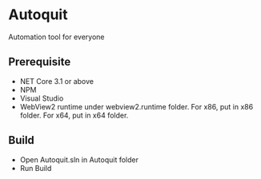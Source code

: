 # Autoquit
Automation tool for everyone

## Prerequisite
- NET Core 3.1 or above
- NPM
- Visual Studio
- WebView2 runtime under webview2.runtime folder. For x86, put in x86 folder. For x64, put in x64 folder.

## Build
- Open Autoquit.sln in Autoquit folder
- Run Build
